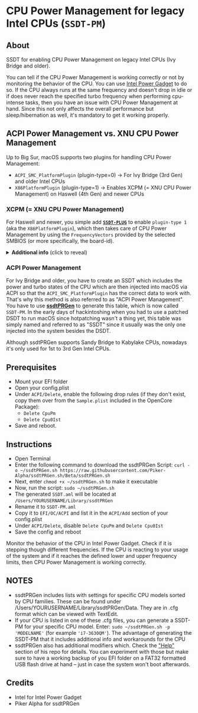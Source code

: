 # CPU Power Management for legacy Intel CPUs (`SSDT-PM`)

## About
SSDT for enabling CPU Power Management on legacy Intel CPUs (Ivy Bridge and older). 

You can tell if the CPU Power Management is working correctly or not by monitoring the behavior of the CPU. You can use [Intel Power Gadget](https://www.intel.com/content/www/us/en/developer/articles/tool/power-gadget.html) to do so. If the CPU always runs at the same frequency and doesn't drop in idle or if does never reach the specified turbo frequency when performing cpu-intense tasks, then you have an issue with CPU Power Management at hand. Since this not only affects the overall performance but sleep/hibernation as well, it's mandatory to get it working properly. 

##  ACPI Power Management vs. XNU CPU Power Management
Up to Big Sur, macOS supports two plugins for handling CPU Power Management: 

- `ACPI_SMC_PlatformPlugin` (plugin-type=0) &rarr; For Ivy Bridge (3rd Gen) and older Intel CPUs
- `X86PlatformPlugin` (plugin-type=1) &rarr; Enables XCPM (= XNU CPU Power Management) on Haswell (4th Gen) and newer CPUs

### XCPM (= XNU CPU Power Management)

For Haswell and newer, you simple add [**`SSDT-PLUG`**](https://github.com/5T33Z0/OC-Little-Translated/tree/main/01_Adding_missing_Devices_and_enabling_Features/CPU_Power_Management_(SSDT-PLUG)) to enable `plugin-type 1` (aka the `X86PlatformPlugin`), which then takes care of CPU Power Management by using the `FrequencyVectors` provided by the selected SMBIOS (or more specifically, the board-id).

<details>
<summary><strong>Additional info</strong> (click to reveal)</summary>

Prior to macOS 10.13, the boot-arg `-xcpm` could be used to enable XCPM on unsupported CPUs. This stopped working after 10.12. Since then, SSDT-PLUG has to be used to enable it. Although the Ivy Bridge CPU family is capable of using XCPM it has been dropped from macOS. But you can [force-enable it](https://github.com/5T33Z0/OC-Little-Translated/tree/main/01_Adding_missing_Devices_and_enabling_Features/Xtra_Enabling_XCPM_on_Ivy_Bridge_CPUs).

On macOS Monterey and newer, the `ACPI_SMC_PlatformPlugin` has been dropped completely and the `X86PlatformPlugin` is always loaded since Apple disabled the `plugin-type` check, so you don't even need `SSDT-PLUG` in this case. You also don't need`SSDT-PLUG` if you are using the CPUFriend and CPUFriendDataProvider.kext to modify the CPU Power Management since it enables the X86PlatformPlugin on its own.
</details>

### ACPI Power Management

For Ivy Bridge and older, you have to create an SSDT which includes the power and turbo states of the CPU which are then injected into macOS via ACPI so that the `ACPI_SMC_PlatformPlugin` has the correct data to work with. That's why this method is also referred to as "ACPI Power Management". You have to use [**ssdtPRGen**](https://github.com/Piker-Alpha/ssdtPRGen.sh) to generate this table, which is now called `SSDT-PM`. In the early days of hackintoshing when you had to use a patched DSDT to run macOS since hotpatching wasn't a thing yet, this table was simply named and referred to as "SSDT" since it usually was the only one injected into the system besides the DSDT.

Although ssdtPRGen supports Sandy Bridge to Kabylake CPUs, nowadays it's only used for 1st to 3rd Gen Intel CPUs.

## Prerequisites

- Mount your EFI folder
- Open your config.plist
- Under `ACPI/Delete`, enable the following drop rules (if they don't exist, copy them over from the `Sample.plist` included in the OpenCore Package):
	- `Delete CpuPm`
	- `Delete Cpu0Ist`
- Save and reboot.

## Instructions

- Open Terminal
- Enter the following command to download the ssdtPRGen Script: `curl -o ~/ssdtPRGen.sh https://raw.githubusercontent.com/Piker-Alpha/ssdtPRGen.sh/Beta/ssdtPRGen.sh`
- Next, enter `chmod +x ~/ssdtPRGen.sh` to make it executable
- Now, run the script: `sudo ~/ssdtPRGen.sh`
- The generated `SSDT.aml` will be located at `/Users/YOURUSERNAME/Library/ssdtPRGen`
- Rename it to `SSDT-PM.aml` 
- Copy it to `EFI/OC/ACPI` and list it in the `ACPI/Add` section of your config.plist
- Under `ACPI/Delete`, disable `Delete CpuPm` and `Delete Cpu0Ist`
- Save the config and reboot

Monitor the behavior of the CPU in Intel Power Gadget. Check if it is stepping though different frequencies. If the CPU is reacting to your usage of the system and if it reaches the defined lower and upper frequency limits, then CPU Power Management is working correctly. 

## NOTES

- ssdtPRGen includes lists with settings for specific CPU models sorted by CPU families. These can be found under /Users/YOURUSERNAME/Library/ssdtPRGen/Data. They are in .cfg format which can be viewed with TextEdit.
- If your CPU is listed in one of these .cfg files, you can generate a SSDT-PM for your specific CPU model. Enter: `sudo ~/ssdtPRGen.sh -p 'MODELNAME'` (for example `'i7-3630QM'`). The advantage of generating the SSDT-PM that it includes additional info and workarounds for the CPU
- ssdtPRGen also has additional modifiers which. Check the ["Help"](https://github.com/Piker-Alpha/ssdtPRGen.sh#help-information) section of his repo for details. You can experiment with those but make sure to have a working backup of you EFI folder on a FAT32 formatted USB flash drive at hand – just in case the system won't boot afterwards.

## Credits
- Intel for Intel Power Gadget
- Piker Alpha for ssdtPRGen
